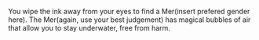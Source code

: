 You wipe the ink away from your eyes to find a Mer(insert prefered gender here).
The Mer(again, use your best judgement) has magical bubbles of air that allow you to 
stay underwater, free from harm.